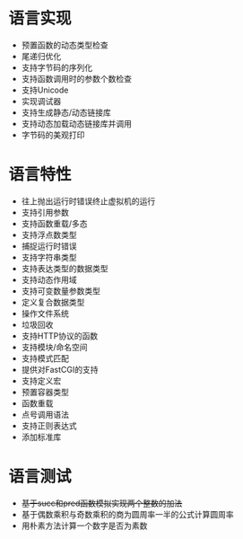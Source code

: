 # 语言实现

* 预置函数的动态类型检查
* 尾递归优化
* 支持字节码的序列化
* 支持函数调用时的参数个数检查
* 支持Unicode
* 实现调试器
* 支持生成静态/动态链接库
* 支持动态加载动态链接库并调用
* 字节码的美观打印

# 语言特性

* 往上抛出运行时错误终止虚拟机的运行
* 支持引用参数
* 支持函数重载/多态
* 支持浮点数类型
* 捕捉运行时错误
* 支持字符串类型
* 支持表达类型的数据类型
* 支持动态作用域
* 支持可变数量参数类型
* 定义复合数据类型
* 操作文件系统
* 垃圾回收
* 支持HTTP协议的函数
* 支持模块/命名空间
* 支持模式匹配
* 提供对FastCGI的支持
* 支持定义宏
* 预置容器类型
* 函数重载
* 点号调用语法
* 支持正则表达式
* 添加标准库

# 语言测试

* <del>基于succ和pred函数模拟实现两个整数的加法</del>
* 基于偶数乘积与奇数乘积的商为圆周率一半的公式计算圆周率
* 用朴素方法计算一个数字是否为素数